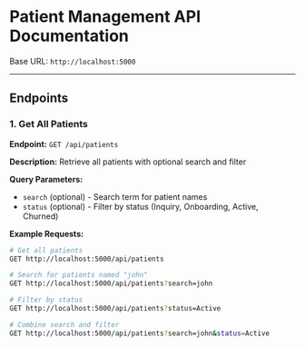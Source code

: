 # Patient Management API Documentation

Base URL: `http://localhost:5000`

---

## **Endpoints**

### 1. Get All Patients

**Endpoint:** `GET /api/patients`

**Description:** Retrieve all patients with optional search and filter

**Query Parameters:**
- `search` (optional) - Search term for patient names
- `status` (optional) - Filter by status (Inquiry, Onboarding, Active, Churned)

**Example Requests:**
```bash
# Get all patients
GET http://localhost:5000/api/patients

# Search for patients named "john"
GET http://localhost:5000/api/patients?search=john

# Filter by status
GET http://localhost:5000/api/patients?status=Active

# Combine search and filter
GET http://localhost:5000/api/patients?search=john&status=Active